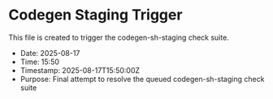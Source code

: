 # Codegen Staging Trigger

This file is created to trigger the codegen-sh-staging check suite.

- Date: 2025-08-17
- Time: 15:50
- Timestamp: 2025-08-17T15:50:00Z
- Purpose: Final attempt to resolve the queued codegen-sh-staging check suite

